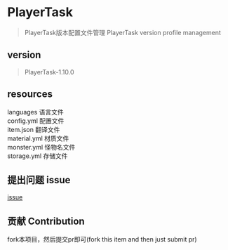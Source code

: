 # PlayerTask


> PlayerTask版本配置文件管理
> PlayerTask version profile management

## version
> PlayerTask-1.10.0

## resources

languages 语言文件  
config.yml 配置文件  
item.json 翻译文件  
material.yml 材质文件  
monster.yml 怪物名文件  
storage.yml 存储文件  

## 提出问题 issue

[issue](https://github.com/handy-git/PlayerTaskVersions/issues/new)

## 贡献 Contribution

fork本项目，然后提交pr即可(fork this item and then just submit pr)  